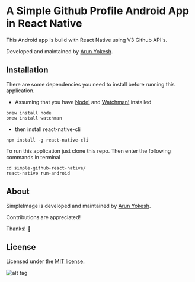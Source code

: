 # A Simple Github Profile Android App in React Native

This Android app is build with React Native using V3 Github API's.

Developed and maintained by [Arun Yokesh](https://www.facebook.com/ayokesh).

## Installation

There are some dependencies you need to install before running this application.

- Assuming that you have [Node!](https://nodejs.org/en/download/) and [Watchman!](https://facebook.github.io/watchman/docs/install.html) installed
```
brew install node
brew install watchman
```
- then install react-native-cli
```
npm install -g react-native-cli
```

To run this application just clone this repo.
Then enter the following commands in terminal

```
cd simple-github-react-native/
react-native run-android
```

## About

SimpleImage is developed and maintained by [Arun Yokesh](https://www.facebook.com/ayokesh).

Contributions are appreciated!

Thanks! 🙌

## License

Licensed under the [MIT license](http://opensource.org/licenses/MIT).


![alt tag](https://github.com/yokesharun/simple-github-react-native/blob/master/github-profiles.jpeg)

